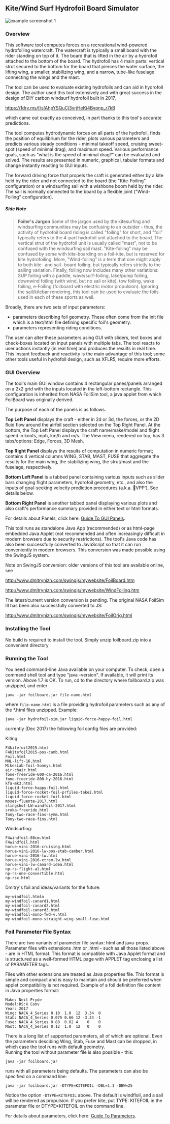 ## Kite/Wind Surf Hydrofoil Board Simulator

![example screenshot 1](docs/my-LW-foil-and-ML70-15mph-forces.png)


### Overview

This software tool computes forces on a recreational wind-powered hydrofoiling watercraft.  The watercraft is typically a small board with the rider standing on top of it. The board that is lifted in the air by a hydrofoil attached to the bottom of the board. The hydrofoil has 4 main parts: vertical strut secured to the bottom for the board that pierces the water surface, the lifting wing, a smaller, stabilizing wing, and a narrow, tube-like fuselage connecting the wings and the mast. 

The tool can be used to evaluate existing hydrofoils and can aid in hydrofoil design.  The author used this tool extensively and with great success in the design of DIY carbon windsurf hydrofoil built in 2017, 

https://1drv.ms/f/s!AhpYSQuCj3vrjHeKi4Bvpnp_r7kB 

which came out exactly as conceived, in part thanks to this tool's accurate predictions.

The tool computes hydrodynamic forces on all parts of the hydrofoil, finds the position of equilibrium for the rider, plots various parameters and predicts various steady conditions - minimal takeoff speed, cruising sweet-spot (speed of minimal drag), and maximum speed. Various performance goals, such as "what is the speed of minimal drag?" can be evaluated and solved.  The results are presented in numeric, graphical, tabular formats and change instantly reacting to GUI inputs.  

The forward driving force that propels the craft is generated either by a kite held by the rider and not connected to the board (the "Kite-Foiling" configuration) or a windsurfing sail with a wishbone boom held by the rider. The sail is normally connected to the board by a flexible joint ("Wind-Foiling" configuration).  

##### Side Note

> **Foiler's Jargon** Some of the jargon used by the kitesurfing and
windsurfing communities may be confusing to an outsider - thus, the activity of hydrofoil board riding is called "foiling" for short, and "foil" typically refers to the 4-part hydrofoil unit attached to the board. The vertical strut of the hydrofoil unit is usually called "mast", not to be confused with the windsurfing sail mast. "Kite-foiling" may be confused by some with kite-boarding on a foil-kite, but is reserved for kite hydrofoiling. More, "Wind-foiling" is a term that one might apply to both kite- and sail- board foiling, but typically refers strictly to the sailing variation. Finally, foiling now includes many other variations: SUP foiling with a paddle, wave/surf-foiling, lake/pump foiling, downwind foiling (with wind, but no sail or kite), tow foiling, wake foiling, e-Foiling (foilboard with electric motor propulsion). Ignoring the sail/kitebar rendering, this tool can be used to evaluate the foils used in each of these sports as well.

Broadly, there are two sets of input parameters: 

* parameters describing foil geometry. These often come from the init file which is a text/html file defining specific foil's geometry.
* parameters representing riding conditions.   

The user can alter these parameters using GUI with sliders, text boxes and check-boxes
located on input panels with multiple tabs.  The tool reacts to user actions instantly (in real time) and produces the results in real time. This instant feedback and reactivity is the main advantage of this tool; some other tools useful in hydrofoil design, such as XFLR5, require more efforts. 

### GUI Overview

The tool's main GUI window contains 4 rectangular panes/panels arranged on a 2x2 grid with the inputs located in the left-bottom rectangle. This configuration is inherited from NASA FoilSim tool, a java applet from which FoilBoard was originally derived. 

The purpose of each of the panels is as follows.

**Top Left Panel** displays the craft - either in 2d or 3d, the forces, or the 2D fluid flow around the airfoil section selected on the Top Right Panel.  At the bottom,  the Top Left Panel displays the craft name/make/model and flight speed in knots, mph, km/h and m/s.  The View menu, rendered  on top,  has 3 tabs/options: Edge, Forces, 3D Mesh.

**Top Right Panel** displays the results of computation in numeric format; contains 4 vertical columns WING, STAB, MAST, FUSE that aggregate the results for the main wing, the stabilizing wing, the strut/mast and the fuselage, respectively. 

**Bottom Left Panel** is a tabbed panel containing various inputs such as slider bars changing flight parameters, hydrofoil geometry, etc., and also the inputs of goal-seeking velocity prediction procedures (a.k.a. VPP').  See details below.

**Bottom Right Panel** is another tabbed panel displaying various plots and also craft's performance summary provided in either text or html formats. 

For details about Panels, click here: [Guide To GUI Panels](docs/GUIPanels.md).

This tool runs as standalone Java App (recommended) or as html-page embedded Java Applet (not recommended and often increasingly difficult in modern browsers due to security restrictions).  The tool's Java code has also been successfully converted to JavaScript so that it can run conveniently in modern browsers. This conversion was made possible using the SwingJS system. 


Note on SwingJS conversion: older versions of this tool are available online, see

http://www.dmitrynizh.com/swingjs/mywebsite/FoilBoard.htm

http://www.dmitrynizh.com/swingjs/mywebsite/WindFoiling.htm 

The latest/current version conversion is pending.  The original NASA FoilSim III has been also successfully converted to JS:

http://www.dmitrynizh.com/swingjs/mywebsite/FoilOrig.html

### Installing the Tool

No build is required to install the tool.  Simply unzip foilboard.zip into a convenient directory

### Running the Tool
You need command-line Java available on your computer. To check, 
open a command shell tool and type "java -version".   If available, it will print its version. Above 1.7 is OK. To run, cd to the directory where foilboard.zip was unzipped, and enter

    java -jar foilboard.jar file-name.html

where ```file-name.html``` is a file providing hydrofoil parameters such as
any of the *.html files unzipped. Example:

    java -jar hydrofoil-sim.jar liquid-force-happy-foil.html

currently (Dec 2017) the following foil config files are provided:

Kiting:
````
F4kitefoil2015.html
F4kitefoil2015-pos-camb.html
Foil.html
MHL-lift-16.html
MikesLab-foil-Sonnys.html
air-chair.html
fone-freeride-600-ca-2016.html
fone-freeride-800-hy-2016.html
kfa-mk3.html
liquid-force-happy-foil.html
liquid-force-rocket-foil-prfiles-take2.html
liquid-force-rocket-foil.html
moses-fluente-2017.html
slingshot-LW-windfoil-2017.html
sroka-freeride.html
Tony-two-race-fins-symm.html
Tony-two-race-fins.html
````
Windsurfing:
````
F4windfoil-80cm.html
F4windfoil.html
horue-vini-2016-cruising.html
horue-vini-2016-lw-pos-stab-camber.html
horue-vini-2016-lw.html
horue-vini-2016-xtrem-lw.html
horue-vini-lw-canard-idea.html
np-rs-flight-al.html
np-rs-one-convertible.html
np-rsx.html
````

Dmitry's foil and ideas/variants for the future:
````
my-windfoil.htmln
my-windfoil-canard1.html
my-windfoil-canard2.html
my-windfoil-canard3.html
my-windfoil-mono-fwd-v.html
my-windfoil-mono-straight-wing-small-fuse.html
````

### Foil Parameter File Syntax
There are two variants of  parameter file syntax: html and java-props.
Parameter files with extensions .htm or .html  - such as all those listed above - are in HTML format.  This format is compatible with Java Applet format and is structured as 
a well-formed  HTML page with APPLET tag enclosing a list of PARAMETER tags.

Files with other extensions are treated as Java properties file. This format is simple and compact and is easy to maintain and should be preferred when applet compatibility is not required. Example of a foil definition file content in Java properties format:

````
Make: Neil Pryde
Model:RS:X Conv
Year: 2017
Wing: NACA_4_Series 0.10  1.0  12  3.34  0
Stab: NACA_4_Series 0.075 0.66 12 -3.34 -1
Fuse: NACA_4_Series 0.88  0.02 4    0    0
Mast: NACA_4_Series 0.12  1.0  12   0    0

````
There is a long list of supported parameters, all of which are optional. Even the parameters descibing Wing, Stab, Fuse and Mast can be dropped, in which case the tool runs with default geometry.  
Running the tool without parameter file is also possible - this:

    java -jar foilboard.jar

runs with all parameters being defaults.  The parameters can also be specified on a command line:

    java -jar foilboard.jar -DTYPE=KITEFOIL -DBL=1.1 -DBW=25

Notice the option  ```-DTYPE=KITEFOIL``` above.  The default is windfloil, and a sail will be rendered as propulsion. If you prefer kite, put TYPE: KITEFOIL in the parameter file or DTYPE=KITEFOIL on the command line. 

For details about parameters, click here: [Guide To Parameters](docs/Parameters.md).




